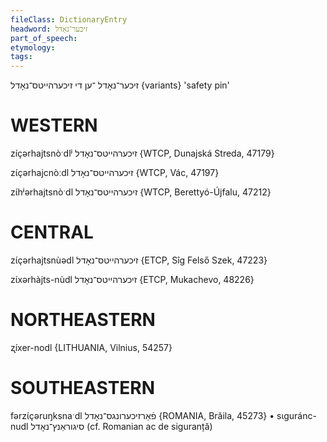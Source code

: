 ```yaml
---
fileClass: DictionaryEntry
headword: זיכער־נאָדל
part_of_speech: 
etymology: 
tags: 
---
```

זיכער־נאָדל
־ען
די
זיכערהייטס־נאָדל {variants}
'safety pin'

WESTERN
========

zíçərhajtsnòˑdlʲ זיכערהייטס־נאָדל {WTCP, Dunajská Streda, 47179}

zɩ́çərhajcnòːdl זיכערהייטס־נאָדל {WTCP, Vác, 47197}

zɩ́hʲərhajtsnòˑdl זיכערהייטס־נאָדל  {WTCP, Berettyó-Újfalu, 47212}

CENTRAL
========

zɩ́çərhajtsnùədl זיכערהייטס־נאָדל  {ETCP, Sîg Felső Szek, 47223}

zɩ́xərhàjts-nùdl זיכערהייטס־נאָדל {ETCP, Mukachevo, 48226}

NORTHEASTERN
==============

ʐíxer-nodl {LITHUANIA, Vilnius, 54257}

SOUTHEASTERN
==============

fərzɩ́çəruŋksnaˑdl פֿאַרזיכערונגס־נאָדל {ROMANIA, Brăila, 45273}
	•	sɩguránc-nudl סיגוראַנץ־נאָדל (cf. Romanian ac de siguranță)
